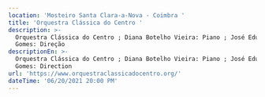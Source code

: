 ```yaml
---
location: 'Mosteiro Santa Clara-a-Nova - Coimbra '
title: 'Orquestra Clássica do Centro '
description: >-
  Orquestra Clássica do Centro ; Diana Botelho Vieira: Piano ; José Eduardo
  Gomes: Direção 
descriptionEn: >-
  Orquestra Clássica do Centro ; Diana Botelho Vieira: Piano ; José Eduardo
  Gomes: Direction 
url: 'https://www.orquestraclassicadocentro.org/'
dateTime: '06/20/2021 20:00 PM'
---
```


